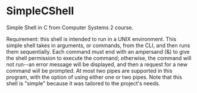 # SimpleCShell
Simple Shell in C from Computer Systems 2 course.

Requirement: this shell is intended to run in a UNIX environment.
This simple shell takes in arguments, or commands, from the CLI, and then runs them sequentially.
Each command must end with an ampersand (&) to give the shell permission to execute the command; otherwise,
the command will not run--an error message will be displayed, and then a request for a new command will be prompted.
At most two pipes are supported in this program, with the option of using either one or two pipes.
Note that this shell is "simple" because it was tailored to the project's needs.
